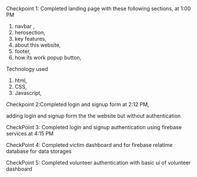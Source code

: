 Checkpoint 1: Completed landing page with these following sections, at 1:00 PM
1. navbar ,
2. herosection,
3. key features, 
4. about this website, 
5. footer,
6. how its work popup button,

Technology used
1. html,
2. CSS,
3. Javascript,

Checkpoint 2:Completed login and signup form at 2:12 PM,

adding login and signup form the the website but without authentication 

CheckPoint 3: Completed login and signup authentication using firebase services at 4:15 PM

CheckPoint 4: Completed victim dashboard and for firebase relatime database for data storages

CheckPoint 5: Completed volunteer authentication with basic ui of volunteer dashboard 
